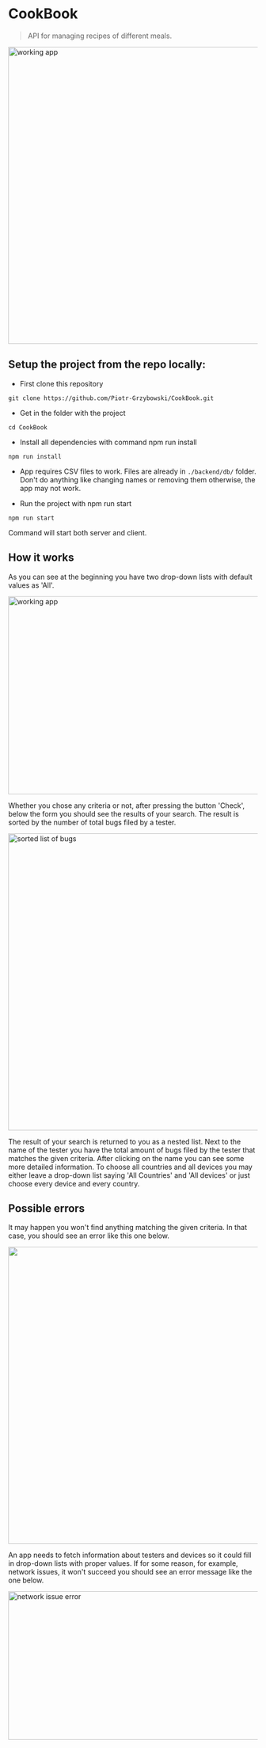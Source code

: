 # CookBook

> API for managing recipes of different meals.

<img src="https://imgupload.pl/images/2022/02/27/working_app.png" alt="working app" width="1000" height="600">

## Setup the project from the repo locally:
- First clone this repository
```shell
git clone https://github.com/Piotr-Grzybowski/CookBook.git
```
- Get in the folder with the project
```shell
cd CookBook
```
- Install all dependencies with command npm run install
``` shell
npm run install
```
- App requires CSV files to work. Files are already in `./backend/db/` folder. Don't do anything like changing names or removing them otherwise, the app may not work.

- Run the project with npm run start
```shell
npm run start
```
Command will start both server and client.

## How it works

As you can see at the beginning you have two drop-down lists with default values as 'All'.

<img src="https://imgupload.pl/images/2022/02/27/start_screen.png" alt="working app" width="1000" height="400">

Whether you chose any criteria or not, after pressing the button 'Check', below the form you should see the results of your search. The result is sorted by the number of total bugs filed by a tester.

<img src="https://imgupload.pl/images/2022/02/27/sorted.png" alt="sorted list of bugs" width="1000" height="600">

The result of your search is returned to you as a nested list. Next to the name of the tester you have the total amount of bugs filed by the tester that matches the given criteria. After clicking on the name you can see some more detailed information. To choose all countries and all devices you may either leave a drop-down list saying 'All Countries' and 'All devices' or just choose every device and every country.

## Possible errors

It may happen you won't find anything matching the given criteria. In that case, you should see an error like this one below.

<img src="https://i.postimg.cc/T3cgPxrs/error.png" ale="error, couldn't find any records that matches given criteria" width="1000" height="600">


An app needs to fetch information about testers and devices so it could fill in drop-down lists with proper values. If for some reason, for example, network issues, it won't succeed you should see an error message like the one below.


<img src="https://imgupload.pl/images/2022/02/27/error_network4c15d1528b67d163.png" alt="network issue error" width="1000" height="300">
